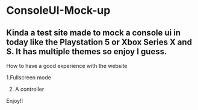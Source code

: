 # ConsoleUI-Mock-up
Kinda a test site made to mock a console ui in today like the Playstation 5 or Xbox Series X and S.
It has multiple themes so enjoy I guess.
-------------------------------------------------------
How to have a good experience with the website

1.Fullscreen mode

2. A controller

Enjoy!!

